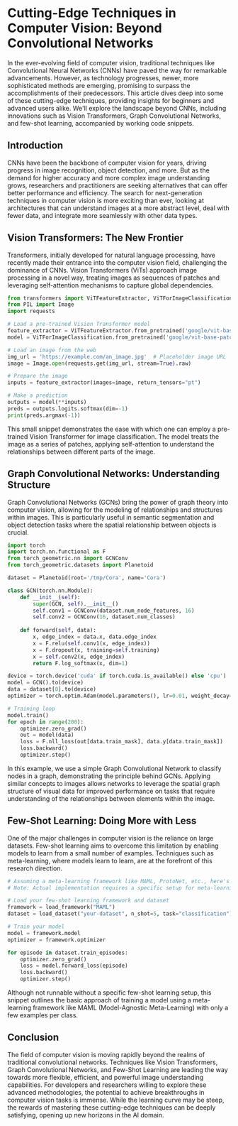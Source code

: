 # Cutting-Edge Techniques in Computer Vision: Beyond Convolutional Networks

In the ever-evolving field of computer vision, traditional techniques like Convolutional Neural Networks (CNNs) have paved the way for remarkable advancements. However, as technology progresses, newer, more sophisticated methods are emerging, promising to surpass the accomplishments of their predecessors. This article dives deep into some of these cutting-edge techniques, providing insights for beginners and advanced users alike. We'll explore the landscape beyond CNNs, including innovations such as Vision Transformers, Graph Convolutional Networks, and few-shot learning, accompanied by working code snippets.

## Introduction

CNNs have been the backbone of computer vision for years, driving progress in image recognition, object detection, and more. But as the demand for higher accuracy and more complex image understanding grows, researchers and practitioners are seeking alternatives that can offer better performance and efficiency. The search for next-generation techniques in computer vision is more exciting than ever, looking at architectures that can understand images at a more abstract level, deal with fewer data, and integrate more seamlessly with other data types.

## Vision Transformers: The New Frontier

Transformers, initially developed for natural language processing, have recently made their entrance into the computer vision field, challenging the dominance of CNNs. Vision Transformers (ViTs) approach image processing in a novel way, treating images as sequences of patches and leveraging self-attention mechanisms to capture global dependencies.

```python
from transformers import ViTFeatureExtractor, ViTForImageClassification
from PIL import Image
import requests

# Load a pre-trained Vision Transformer model
feature_extractor = ViTFeatureExtractor.from_pretrained('google/vit-base-patch16-224-in21k')
model = ViTForImageClassification.from_pretrained('google/vit-base-patch16-224-in21k')

# Load an image from the web
img_url = 'https://example.com/an_image.jpg'  # Placeholder image URL
image = Image.open(requests.get(img_url, stream=True).raw)

# Prepare the image
inputs = feature_extractor(images=image, return_tensors="pt")

# Make a prediction
outputs = model(**inputs)
preds = outputs.logits.softmax(dim=-1)
print(preds.argmax(-1))
```

This small snippet demonstrates the ease with which one can employ a pre-trained Vision Transformer for image classification. The model treats the image as a series of patches, applying self-attention to understand the relationships between different parts of the image.

## Graph Convolutional Networks: Understanding Structure

Graph Convolutional Networks (GCNs) bring the power of graph theory into computer vision, allowing for the modeling of relationships and structures within images. This is particularly useful in semantic segmentation and object detection tasks where the spatial relationship between objects is crucial.

```python
import torch
import torch.nn.functional as F
from torch_geometric.nn import GCNConv
from torch_geometric.datasets import Planetoid

dataset = Planetoid(root='/tmp/Cora', name='Cora')

class GCN(torch.nn.Module):
    def __init__(self):
        super(GCN, self).__init__()
        self.conv1 = GCNConv(dataset.num_node_features, 16)
        self.conv2 = GCNConv(16, dataset.num_classes)
    
    def forward(self, data):
        x, edge_index = data.x, data.edge_index
        x = F.relu(self.conv1(x, edge_index))
        x = F.dropout(x, training=self.training)
        x = self.conv2(x, edge_index)
        return F.log_softmax(x, dim=1)

device = torch.device('cuda' if torch.cuda.is_available() else 'cpu')
model = GCN().to(device)
data = dataset[0].to(device)
optimizer = torch.optim.Adam(model.parameters(), lr=0.01, weight_decay=5e-4)

# Training loop
model.train()
for epoch in range(200):
    optimizer.zero_grad()
    out = model(data)
    loss = F.nll_loss(out[data.train_mask], data.y[data.train_mask])
    loss.backward()
    optimizer.step()
```

In this example, we use a simple Graph Convolutional Network to classify nodes in a graph, demonstrating the principle behind GCNs. Applying similar concepts to images allows networks to leverage the spatial graph structure of visual data for improved performance on tasks that require understanding of the relationships between elements within the image.

## Few-Shot Learning: Doing More with Less

One of the major challenges in computer vision is the reliance on large datasets. Few-shot learning aims to overcome this limitation by enabling models to learn from a small number of examples. Techniques such as meta-learning, where models learn to learn, are at the forefront of this research direction.

```python
# Assuming a meta-learning framework like MAML, ProtoNet, etc., here's a pseudocode snippet
# Note: Actual implementation requires a specific setup for meta-learning which is beyond this example

# Load your few-shot learning framework and dataset
framework = load_framework("MAML")
dataset = load_dataset("your-dataset", n_shot=5, task="classification")

# Train your model
model = framework.model
optimizer = framework.optimizer

for episode in dataset.train_episodes:
    optimizer.zero_grad()
    loss = model.forward_loss(episode)
    loss.backward()
    optimizer.step()
```

Although not runnable without a specific few-shot learning setup, this snippet outlines the basic approach of training a model using a meta-learning framework like MAML (Model-Agnostic Meta-Learning) with only a few examples per class.

## Conclusion

The field of computer vision is moving rapidly beyond the realms of traditional convolutional networks. Techniques like Vision Transformers, Graph Convolutional Networks, and Few-Shot Learning are leading the way towards more flexible, efficient, and powerful image understanding capabilities. For developers and researchers willing to explore these advanced methodologies, the potential to achieve breakthroughs in computer vision tasks is immense. While the learning curve may be steep, the rewards of mastering these cutting-edge techniques can be deeply satisfying, opening up new horizons in the AI domain.